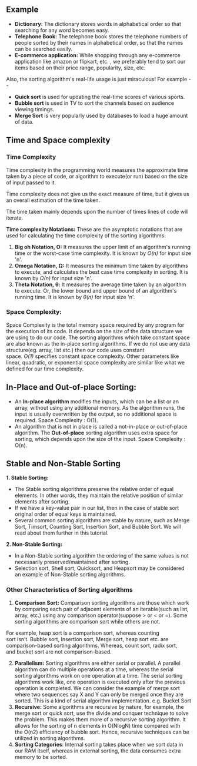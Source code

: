 ## Example

-   **Dictionary:** The dictionary stores words in alphabetical order so that searching for any word becomes easy.
-   **Telephone Book:** The telephone book stores the telephone numbers of people sorted by their names in alphabetical order, so that the names can be searched easily.
-   **E-commerce application:** While shopping through any e-commerce application like amazon or flipkart, etc. , we preferably tend to sort our items based on their price range, popularity, size, etc.

Also, the sorting algorithm's real-life usage is just miraculous! For example --

-   **Quick sort** is used for updating the real-time scores of various sports.
-   **Bubble sort** is used in TV to sort the channels based on audience viewing timings.
-   **Merge Sort** is very popularly used by databases to load a huge amount of data.

## Time and Space complexity

### Time Complexity

Time complexity in the programming world measures the approximate time taken by a piece of code, or algorithm to execute(or run) based on the size of input passed to it.

Time complexity does not give us the exact measure of time, but it gives us an overall estimation of the time taken.

The time taken mainly depends upon the number of times lines of code will iterate.

**Time complexity Notations:** These are the asymptotic notations that are used for calculating the time complexity of the sorting algorithms:

1.  **Big oh Notation, O:** It measures the upper limit of an algorithm's running time or the worst-case time complexity. It is known by *O(n)* for input size 'n'.
2.  **Omega Notation, Ω:** It measures the minimum time taken by algorithms to execute, and calculates the best case time complexity in sorting. It is known by *Ω(n)* for input size 'n'.
3.  **Theta Notation, θ:** It measures the average time taken by an algorithm to execute. Or, the lower bound and upper bound of an algorithm's running time. It is known by *θ(n)* for input size 'n'.

### Space Complexity:

Space Complexity is the total memory space required by any program for the execution of its code. It depends on the size of the data structure we are using to do our code. The sorting algorithms which take constant space are also known as the in-place sorting algorithms. If we do not use any data structure(eg. array, list etc.) then our code uses constant space. *O(1)* specifies constant space complexity. Other parameters like linear, quadratic, or exponential space complexity are similar like what we defined for our time complexity.

## In-Place and Out-of-place Sorting:
-   An **In-place algorithm** modifies the inputs, which can be a list or an array, without using any additional memory. As the algorithm runs, the input is usually overwritten by the output, so no additional space is required. Space Complexity : O(1).
- An algorithm that is not in place is called a not-in-place or out-of-place algorithm. The **Out-of-place** sorting algorithm uses extra space for sorting, which depends upon the size of the input. Space Complexity : O(n).

## Stable and Non-Stable Sorting 
**1. Stable Sorting:**

-   The Stable sorting algorithms preserve the relative order of equal elements. In other words, they maintain the relative position of similar elements after sorting.
-   If we have a key-value pair in our list, then in the case of stable sort original order of equal keys is maintained.
-   Several common sorting algorithms are stable by nature, such as Merge Sort, Timsort, Counting Sort, Insertion Sort, and Bubble Sort. We will read about them further in this tutorial.

**2. Non-Stable Sorting:**

-   In a Non-Stable sorting algorithm the ordering of the same values is not necessarily preserved/maintained after sorting.
-   Selection sort, Shell sort, Quicksort, and Heapsort may be considered an example of Non-Stable sorting algorithms.

### Other Characteristics of Sorting algorithms

1.  **Comparison Sort:** Comparison sorting algorithms are those which work by comparing each pair of adjacent elements of an iterable(such as list, array, etc.) using any comparison operator(suppose > or < or =). Some sorting algorithms are comparison sort while others are not.

For example, heap sort is a comparison sort, whereas counting sort isn’t. Bubble sort, Insertion sort, Merge sort, heap sort etc. are comparison-based sorting algorithms. Whereas, count sort, radix sort, and bucket sort are not comparison-based.

2.  **Parallelism:** Sorting algorithms are either serial or parallel. A parallel algorithm can do multiple operations at a time, whereas the serial sorting algorithms work on one operation at a time. The serial sorting algorithms work like, one operation is executed only after the previous operation is completed. We can consider the example of merge sort where two sequences say X and Y can only be merged once they are sorted. This is a kind of serial algorithm implementation. e.g. Bucket Sort
3.  **Recursive:** Some algorithms are recursive by nature, for example, the merge sort or quick sort, use the divide and conquer technique to solve the problem. This makes them more of a recursive sorting algorithm. It allows for the sorting of n elements in O(NlogN) time compared with the O(n2) efficiency of bubble sort. Hence, recursive techniques can be utilized in sorting algorithms.
4. **Sorting Categories**: Internal sorting takes place when we sort data in our RAM itself, whereas in external sorting, the data consumes extra memory to be sorted.
